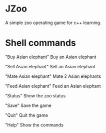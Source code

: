 # JZoo
A simple zoo operating game for c++ learning.
# Shell commands
"Buy Asian elephant"      Buy an Asian elephant
  
"Sell Asian elephant"     Sell an Asian elephant
  
"Mate Asian elephant"     Mate 2 Asian elephants
  
"Feed Asian elephant"     Feed an Asian elephant
  
"Status"                  Show the zoo status
  
"Save"                    Save the game
  
"Quit"                    Quit the game
  
"Help"                    Show the commands
